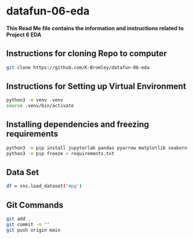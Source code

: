 # datafun-06-eda
#### This Read Me file contains the information and instructions related to Project 6 EDA

## Instructions for cloning Repo to computer
```bash
git clone https://github.com/K-Bromley/datafun-06-eda
```

## Instructions for Setting up Virtual Environment
``` bash
python3 -m venv .venv
source .venv/bin/activate
```

## Installing dependencies and freezing requirements
```bash
python3 -m pip install jupyterlab pandas pyarrow matplotlib seaborn
python3 -m pip freeze > requirements.txt
```

## Data Set
```bash
df = sns.load_dataset('mpg')
```

## Git Commands
``` bash
git add .
git commit -m ""
git push origin main
```